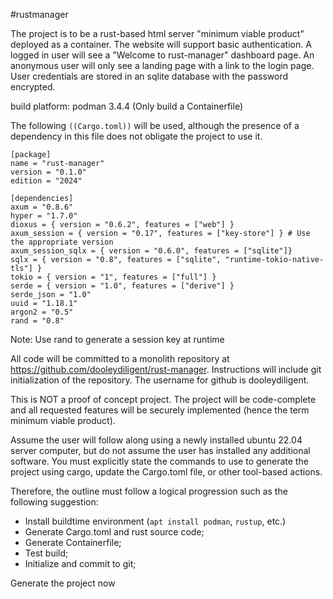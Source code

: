 #rustmanager

The project is to be a rust-based html server "minimum viable product" deployed as a container.  The website will support basic authentication.  A logged in user will see a "Welcome to rust-manager" dashboard page.  An anonymous user will only see a landing page with a link to the login page.  User credentials are stored in an sqlite database with the password encrypted.

build platform: podman 3.4.4 (Only build a Containerfile)

The following `((Cargo.toml))` will be used, although the presence of a dependency in this file does not obligate the project to use it.
```
[package]
name = "rust-manager"
version = "0.1.0"
edition = "2024"

[dependencies]
axum = "0.8.6"
hyper = "1.7.0"
dioxus = { version = "0.6.2", features = ["web"] }
axum_session = { version = "0.17", features = ["key-store"] } # Use the appropriate version
axum_session_sqlx = { version = "0.6.0", features = ["sqlite"]}
sqlx = { version = "0.8", features = ["sqlite", "runtime-tokio-native-tls"] }
tokio = { version = "1", features = ["full"] }
serde = { version = "1.0", features = ["derive"] }
serde_json = "1.0"
uuid = "1.18.1"
argon2 = "0.5"
rand = "0.8"
```
Note: Use rand to generate a session key at runtime

All code will be committed to a monolith repository at https://github.com/dooleydiligent/rust-manager. Instructions will include git initialization of the repository. The username for github is dooleydiligent.

This is NOT a proof of concept project. The project will be code-complete and all requested features will be securely implemented (hence the term minimum viable product).

Assume the user will follow along using a newly installed ubuntu 22.04 server computer, but do not assume the user has installed any additional software.  You must explicitly state the commands to use to generate the project using cargo, update the Cargo.toml file, or other tool-based actions.

Therefore, the outline must follow a logical progression such as the following suggestion:
- Install buildtime environment (`apt install podman`, `rustup`, etc.)
- Generate Cargo.toml and rust source code;
- Generate Containerfile;
- Test build;
- Initialize and commit to git;

Generate the project now
